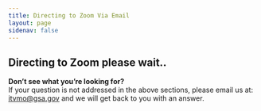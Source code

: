 ```yaml
---
title: Directing to Zoom Via Email
layout: page
sidenav: false
---
```


<section class="grid-container border-bottom border-gray-30 padding-left-0 padding-right-1 animate fade">
<h1 class="margin-top-0">Directing to Zoom please wait.. </h1>

<meta http-equiv = "refresh" content = "3; url = https://gsasolutionssecure.gsa.gov/LP=4570" />

</section>

<section class="grid-container padding-left-0 padding-right-1">
<p><strong>Don’t see what you’re looking for?</strong><br>
If your question is not addressed in the above sections, please email us at: <a href="mailto:itvmo@gsa.gov">itvmo@gsa.gov</a> and we will get back to you with an answer.</p>
</section>


